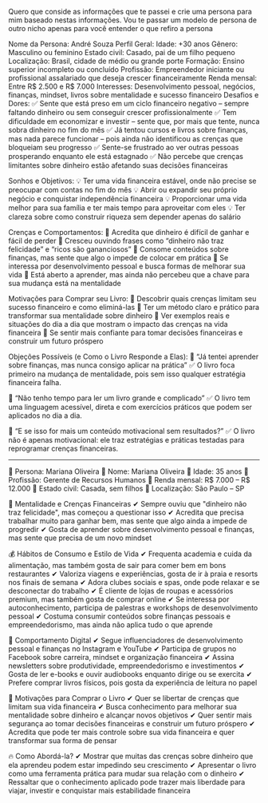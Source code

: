 Quero que conside as informações que te passei e crie uma persona para mim baseado nestas informações. Vou te passar um modelo de persona de outro nicho apenas para você entender o que refiro a persona


Nome da Persona: André Souza
Perfil Geral:
Idade: +30 anos
Gênero: Masculino ou feminino
Estado civil: Casado, pai de um filho pequeno
Localização: Brasil, cidade de médio ou grande porte
Formação: Ensino superior incompleto ou concluído
Profissão: Empreendedor iniciante ou profissional assalariado que deseja crescer financeiramente
Renda mensal: Entre R$ 2.500 e R$ 7.000
Interesses: Desenvolvimento pessoal, negócios, finanças, mindset, livros sobre mentalidade e sucesso financeiro
Desafios e Dores:
✅ Sente que está preso em um ciclo financeiro negativo – sempre faltando dinheiro ou sem conseguir crescer profissionalmente
✅ Tem dificuldade em economizar e investir – sente que, por mais que tente, nunca sobra dinheiro no fim do mês
✅ Já tentou cursos e livros sobre finanças, mas nada parece funcionar – pois ainda não identificou as crenças que bloqueiam seu progresso
✅ Sente-se frustrado ao ver outras pessoas prosperando enquanto ele está estagnado
✅ Não percebe que crenças limitantes sobre dinheiro estão afetando suas decisões financeiras

Sonhos e Objetivos:
💡 Ter uma vida financeira estável, onde não precise se preocupar com contas no fim do mês
💡 Abrir ou expandir seu próprio negócio e conquistar independência financeira
💡 Proporcionar uma vida melhor para sua família e ter mais tempo para aproveitar com eles
💡 Ter clareza sobre como construir riqueza sem depender apenas do salário

Crenças e Comportamentos:
🧠 Acredita que dinheiro é difícil de ganhar e fácil de perder
🧠 Cresceu ouvindo frases como “dinheiro não traz felicidade” e “ricos são gananciosos”
🧠 Consome conteúdos sobre finanças, mas sente que algo o impede de colocar em prática
🧠 Se interessa por desenvolvimento pessoal e busca formas de melhorar sua vida
🧠 Está aberto a aprender, mas ainda não percebeu que a chave para sua mudança está na mentalidade

Motivações para Comprar seu Livro:
📌 Descobrir quais crenças limitam seu sucesso financeiro e como eliminá-las
📌 Ter um método claro e prático para transformar sua mentalidade sobre dinheiro
📌 Ver exemplos reais e situações do dia a dia que mostram o impacto das crenças na vida financeira
📌 Se sentir mais confiante para tomar decisões financeiras e construir um futuro próspero

Objeções Possíveis (e Como o Livro Responde a Elas):
🚫 “Já tentei aprender sobre finanças, mas nunca consigo aplicar na prática”
✅ O livro foca primeiro na mudança de mentalidade, pois sem isso qualquer estratégia financeira falha.

🚫 “Não tenho tempo para ler um livro grande e complicado”
✅ O livro tem uma linguagem acessível, direta e com exercícios práticos que podem ser aplicados no dia a dia.

🚫 “E se isso for mais um conteúdo motivacional sem resultados?”
✅ O livro não é apenas motivacional: ele traz estratégias e práticas testadas para reprogramar crenças financeiras.


------------------------------------------------------------------------------------------


🎯 Persona: Mariana Oliveira
📌 Nome: Mariana Oliveira
📌 Idade: 35 anos
📌 Profissão: Gerente de Recursos Humanos
📌 Renda mensal: R$ 7.000 – R$ 12.000
📌 Estado civil: Casada, sem filhos
📌 Localização: São Paulo – SP

🧠 Mentalidade e Crenças Financeiras
✔ Sempre ouviu que "dinheiro não traz felicidade", mas começou a questionar isso
✔ Acredita que precisa trabalhar muito para ganhar bem, mas sente que algo ainda a impede de progredir
✔ Gosta de aprender sobre desenvolvimento pessoal e finanças, mas sente que precisa de um novo mindset

💰 Hábitos de Consumo e Estilo de Vida
✔ Frequenta academia e cuida da alimentação, mas também gosta de sair para comer bem em bons restaurantes
✔ Valoriza viagens e experiências, gosta de ir à praia e resorts nos finais de semana
✔ Adora clubes sociais e spas, onde pode relaxar e se desconectar do trabalho
✔ É cliente de lojas de roupas e acessórios premium, mas também gosta de comprar online
✔ Se interessa por autoconhecimento, participa de palestras e workshops de desenvolvimento pessoal
✔ Costuma consumir conteúdos sobre finanças pessoais e empreendedorismo, mas ainda não aplica tudo o que aprende

📲 Comportamento Digital
✔ Segue influenciadores de desenvolvimento pessoal e finanças no Instagram e YouTube
✔ Participa de grupos no Facebook sobre carreira, mindset e organização financeira
✔ Assina newsletters sobre produtividade, empreendedorismo e investimentos
✔ Gosta de ler e-books e ouvir audiobooks enquanto dirige ou se exercita
✔ Prefere comprar livros físicos, pois gosta da experiência de leitura no papel

🎯 Motivações para Comprar o Livro
✔ Quer se libertar de crenças que limitam sua vida financeira
✔ Busca conhecimento para melhorar sua mentalidade sobre dinheiro e alcançar novos objetivos
✔ Quer sentir mais segurança ao tomar decisões financeiras e construir um futuro próspero
✔ Acredita que pode ter mais controle sobre sua vida financeira e quer transformar sua forma de pensar

🔥 Como Abordá-la?
✔ Mostrar que muitas das crenças sobre dinheiro que ela aprendeu podem estar impedindo seu crescimento
✔ Apresentar o livro como uma ferramenta prática para mudar sua relação com o dinheiro
✔ Ressaltar que o conhecimento aplicado pode trazer mais liberdade para viajar, investir e conquistar mais estabilidade financeira



